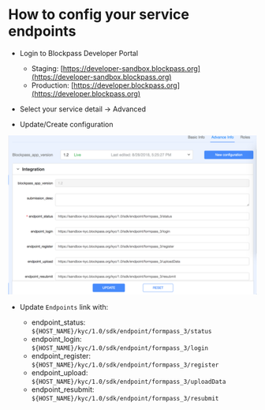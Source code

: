 # How to config your service endpoints

- Login to Blockpass Developer Portal

  - Staging: [https://developer-sandbox.blockpass.org](https://developer-sandbox.blockpass.org)
  - Production: [https://developer.blockpass.org](https://developer.blockpass.org)

- Select your service detail -> Advanced

- Update/Create configuration

![ServiceEndpoints](/docs/kyc-connect-dashboard/imgs/ServiceEndpoints.png)

- Update `Endpoints` link with:

  - endpoint_status:  
    `${HOST_NAME}/kyc/1.0/sdk/endpoint/formpass_3/status`
  - endpoint_login:  
    `${HOST_NAME}/kyc/1.0/sdk/endpoint/formpass_3/login`
  - endpoint_register:  
    `${HOST_NAME}/kyc/1.0/sdk/endpoint/formpass_3/register`
  - endpoint_upload:  
    `${HOST_NAME}/kyc/1.0/sdk/endpoint/formpass_3/uploadData`
  - endpoint_resubmit:  
    `${HOST_NAME}/kyc/1.0/sdk/endpoint/formpass_3/resubmit`
